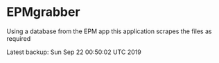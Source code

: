 # EPMgrabber
Using a database from the EPM app this application scrapes the files as required


Latest backup: Sun Sep 22 00:50:02 UTC 2019
